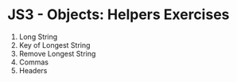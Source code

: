 # JS3 - Objects: Helpers Exercises

1. Long String
2. Key of Longest String
3. Remove Longest String
4. Commas
5. Headers
